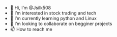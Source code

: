- 👋 Hi, I’m @Jsilk508
- 👀 I’m interested in stock trading and tech
- 🌱 I’m currently learning python and Linux
- 💞️ I’m looking to collaborate on begginer projects
- 📫 How to reach me 

<!---
Jsilk508/Jsilk508 is a ✨ special ✨ repository because its `README.md` (this file) appears on your GitHub profile.
You can click the Preview link to take a look at your changes.
--->
